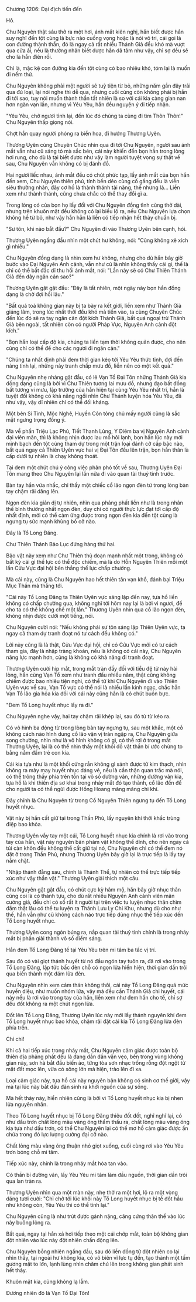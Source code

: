 




Chương 1206: Đại địch tiến đến


Hô.

Chu Nguyên thật sâu thở ra một hơi, ánh mắt kiên nghị, hắn biết được hắn suy nghĩ đến tột cùng là bực nào cuồng vọng hoặc là nói vô tri, cái gọi là con đường thành thần, đó là ngay cả rất nhiều Thánh Giả đều khó mà vượt qua cửa ải, nếu là thường nhân biết được hắn dã tâm như vậy, chỉ sợ đều sẽ cho là hắn điên rồi.

Chỉ là, mặc kệ con đường kia đến tột cùng có bao nhiêu khó, tóm lại là muốn đi nếm thử.

Chu Nguyên không phải một người sẽ tuỳ tiện từ bỏ, những năm gần đây trải qua đủ loại, lại nói nghe thì dễ qua, nhưng cuối cùng còn không phải bị hắn đi tới sao, tuy nói muốn thành thần tất nhiên là so với cái kia càng gian nan hơn ngàn vạn lần, nhưng vì Yêu Yêu, hắn đều nguyện ý đi tiếp nhận.

"Yêu Yêu, chờ ngươi tỉnh lại, đến lúc đó chúng ta cùng đi tìm Thôn Thôn!" Chu Nguyên thấp giọng nói.

Chợt hắn quay người phóng ra biển hoa, đi hướng Thương Uyên.

Thương Uyên cùng Chuyên Chúc nhìn qua đi tới Chu Nguyên, người sau ánh mắt vẫn như cũ sáng tỏ mà sắc bén, cái này khiến đến bọn hắn trong lòng hơi rung, cho dù là tại biết được như vậy làm người tuyệt vọng sự thật về sau, Chu Nguyên vẫn không có bị đánh đổ.

Hai người liếc nhau, ánh mắt đều có chút phức tạp, lấy ánh mắt của bọn hắn đến xem, Chu Nguyên thiên phú, tính bền dẻo cùng cố gắng đều là viễn siêu thường nhân, đây cơ hồ là thành thánh tài năng, thế nhưng là... Liền xem như thành thánh, cũng chưa chắc có thể thay đổi gì a.

Trong lòng có của bọn họ lấy đối với Chu Nguyên đồng tình cùng thở dài, nhưng trên khuôn mặt đều không có lại biểu lộ ra, nếu Chu Nguyên lựa chọn không hề từ bỏ, như vậy hắn hẳn là liền có tiếp nhận hết thảy chuẩn bị.

"Sư tôn, khi nào bắt đầu?" Chu Nguyên đi vào Thương Uyên bên cạnh, hỏi.

Thương Uyên ngẩng đầu nhìn một chút hư không, nói: "Cũng không xê xích gì nhiều."

Chu Nguyên đồng dạng là nhìn xem hư không, nhưng cho dù hắn bây giờ bước vào Đại Nguyên Anh cảnh, vẫn như cũ là nhìn không thấy cái gì, thế là chỉ có thể bất đắc dĩ thu hồi ánh mắt, nói: "Lần này sẽ có Chư Thiên Thánh Giả đến đây ngăn cản sao?"

Thương Uyên gật gật đầu: "Đây là tất nhiên, một ngày này bọn hắn đồng dạng là chờ đợi hồi lâu."

"Bất quá toà không gian này bị ta bày ra kết giới, liền xem như Thánh Giả giáng lâm, trong lúc nhất thời đều khó mà tiến vào, ta cùng Chuyên Chúc đến lúc đó sẽ ra tay ngăn cản đột kích Thánh Giả, bất quá ngoại trừ Thánh Giả bên ngoài, tất nhiên còn có người Pháp Vực, Nguyên Anh cảnh đột kích."

"Bọn hắn loại cấp độ kia, chúng ta liền tạm thời không quản được, cho nên cũng chỉ có thể để cho các ngươi đi ngăn cản."

"Chúng ta nhất định phải đem thời gian kéo tới Yêu Yêu thức tỉnh, đợi đến nàng tỉnh lại, những này tranh chấp mưu đồ, liền nên có một kết quả."

Chu Nguyên nhẹ nhàng gật đầu, có lẽ Vạn Tổ Đại Tôn những Thánh Giả kia đồng dạng cũng là bởi vì Chư Thiên tương lai mưu đồ, nhưng đạo bất đồng bất tương vi mưu, lập trường của hắn hiện tại cùng Yêu Yêu nhất trí, hắn là tuyệt đối không có khả năng ngồi nhìn Chư Thánh luyện hóa Yêu Yêu, đã như vậy, vậy dĩ nhiên chỉ có thể đối kháng.

Một bên Si Tinh, Mộc Nghê, Huyền Côn tông chủ mấy người cũng là sắc mặt ngưng trọng đồng ý.

Mà về phần Triệu Lạc Phủ, Tiết Thanh Lũng, Y Diêm ba vị Nguyên Anh cảnh đại viên mãn, thì là không nhịn được lau mồ hôi lạnh, bọn hắn lúc này mới minh bạch đến tột cùng tham dự trong một trận loại đánh cờ cấp bậc nào, bất quá ngay cả Thiên Uyên vực hai vị Đại Tôn đều lên trận, bọn hắn thân là cấp dưới tự nhiên là chạy không thoát.

Tại đem một chút chú ý công việc phân phó tốt về sau, Thương Uyên Đại Tôn mang theo Chu Nguyên lại lần nữa đi vào quan tài thuỷ tinh trước.

Bàn tay hắn vừa nhấc, chỉ thấy một chiếc cổ lão ngọn đèn từ trong lòng bàn tay chậm rãi dâng lên.

Ngọn đèn kia giản dị tự nhiên, nhìn qua phảng phất liền như là trong nhân thế bình thường nhất ngọn đèn, duy chỉ có người thực lực đạt tới cấp độ nhất định, mới có thể cảm ứng được trong ngọn đèn kia đến tột cùng là ngưng tụ sức mạnh khủng bố cỡ nào.

Đây là Tổ Long Đăng.

Chư Thiên Thánh Bảo Lục đứng hàng thứ hai.

Bảo vật này xem như Chư Thiên thủ đoạn mạnh nhất một trong, không có bất kỳ cái gì thế lực có thể độc chiếm, mà là do Hỗn Nguyên Thiên mỗi một lần Cửu Vực đại hội bên thắng thế lực chấp chưởng.

Mà cái này, cũng là Chu Nguyên hao hết thiên tân vạn khổ, đánh bại Triệu Mục Thần mà thắng tới.

"Cái này Tổ Long Đăng ta Thiên Uyên vực sáng lập đến nay, tựa hồ liền không có chấp chưởng qua, không nghĩ tới hôm nay lại là bởi vì ngươi, để cho ta có thể khống chế một lần." Thương Uyên nhìn qua cổ lão ngọn đèn, không nhịn được cười một tiếng, nói.

Chu Nguyên cười nói: "Nếu không phải sư tôn sáng lập Thiên Uyên vực, ta ngay cả tham dự tranh đoạt nó tư cách đều không có."

Lời này cũng là là thật, Cửu Vực đại hội, chỉ có Cửu Vực mới có tư cách tham gia, đây là nhập tràng khoán, nếu là không có cái này, Chu Nguyên năng lực mạnh hơn, cũng là không có khả năng đi tranh đoạt.

Thương Uyên cười híp mắt, trong mắt tràn đầy đối với tiểu đệ tử này hài lòng, hắn cùng Vạn Tổ xem như tranh đấu nhiều năm, thật cũng không chiếm được bao nhiêu tiện nghi, có thể từ khi Chu Nguyên đi vào Thiên Uyên vực về sau, Vạn Tổ vực có thể nói là nhiều lần kinh ngạc, chắc hẳn Vạn Tổ lão gia hỏa kia đối với cái này cũng hẳn là có chút buồn bực.

"Đem Tổ Long huyết nhục lấy ra đi."

Chu Nguyên nghe vậy, hai tay chậm rãi khép lại, sau đó từ từ kéo ra.

Có vô hình ba động từ trong lòng bàn tay ngưng tụ, sau một khắc, một cỗ không cách nào hình dung cổ lão vận vị tràn ngập ra, Chu Nguyên giữa song chưởng, nhìn như là vô hình không có gì, có thể rơi ở trong mắt Thương Uyên, lại là có thể nhìn thấy một khối đồ vật thần bí ước chừng to bằng nắm đấm trẻ con kia.

Cái kia tựa như là một khối cứng rắn không gì sánh được tử kim thạch, nhìn không ra mảy may huyết nhục dáng vẻ, nếu là cẩn thận quan trắc mà nói, có thể trông thấy phía trên tồn tại vô số đường vân, những đường vân kia, tựa hồ là khi thiên địa sơ khai trong nháy mắt đó tạo thành, cổ lão đến để cho người ta có thể ngửi được Hồng Hoang mãng mãng chi khí.

Đây chính là Chu Nguyên từ trong Cổ Nguyên Thiên ngưng tụ đến Tổ Long huyết nhục.

Vật này bị hắn cất giữ tại trong Thần Phủ, lấy nguyên khí thời khắc trùng điệp bao khỏa.

Thương Uyên vẫy tay một cái, Tổ Long huyết nhục kia chính là rơi vào trong tay của hắn, vật này nguyên bản phàm vật không thể dính, cho nên ngay cả túi càn khôn đều không thể cất giữ tại nó, Chu Nguyên chỉ có thể đem nó đặt ở trong Thần Phủ, nhưng Thương Uyên bây giờ lại là trực tiếp là lấy tay nắm chặt.

"Nhập thánh đằng sau, chính là Thánh Thể, tự nhiên có thể trực tiếp tiếp xúc như vậy thần vật." Thương Uyên giải thích một câu.

Chu Nguyên gật gật đầu, có chút cực kỳ hâm mộ, hắn bây giờ nhục thân cũng coi là có thành tựu, cho dù rất nhiều Nguyên Anh cảnh viên mãn cường giả, đều chỉ có số rất ít người tại trên việc tu luyện nhục thân chìm đắm thật lâu có thể tu luyện ra Thánh Lưu Ly Chi Khu, nhưng dù cho như thế, hắn vẫn như cũ không cách nào trực tiếp dùng nhục thể tiếp xúc đến Tổ Long huyết nhục.

Thương Uyên cong ngón búng ra, nắp quan tài thuỷ tinh chính là trong nháy mắt bị phân giải thành vô số điểm sáng.

Hắn đem Tổ Long Đăng tế tại Yêu Yêu trên mi tâm ba tấc vị trí.

Sau đó có vài giọt thánh huyết từ nó đầu ngón tay tuôn ra, đã rơi vào trong Tổ Long Đăng, lập tức bấc đèn chỗ có ngọn lửa hiển hiện, thời gian dần trôi qua biến thành một đám lửa đèn.

Chu Nguyên nhìn xem cảm thán không thôi, cái này Tổ Long Đăng quá mức huyền diệu, như muốn nhóm lửa, vậy mà đều cần Thánh Giả chi huyết, cái này nếu là rơi vào trong tay của hắn, liền xem như đem hắn cho tế, chỉ sợ đều đốt không ra một chút ngọn lửa.

Đốt lên Tổ Long Đăng, Thương Uyên lúc này mới lấy thánh nguyên khí đem Tổ Long huyết nhục bao khỏa, chậm rãi đặt cái kia Tổ Long Đăng lửa đèn phía trên.

Chi chi!

Khi cả hai tiếp xúc trong nháy mắt, Chu Nguyên cảm giác được toàn bộ thiên địa phảng phất đều là đang dần dần vặn vẹo, bên trong vùng không gian này, sơn hà bắt đầu biến ảo, từng tòa sơn nhạc trống rỗng đột ngột từ mặt đất mọc lên, vừa có sông lớn mà hiện, trào lên đi xa.

Loại cảm giác này, tựa hồ cái này nguyên bản không có sinh cơ thế giới, vậy mà tại lúc này bắt đầu đản sinh ra khởi nguồn của sự sống.

Mà hết thảy này, hiển nhiên cũng là bởi vì Tổ Long huyết nhục kia bị nhen lửa nguyên nhân.

Theo Tổ Long huyết nhục bị Tổ Long Đăng thiêu đốt đốt, nghĩ nghĩ lại, có như dầu trơn chất lỏng màu vàng óng thẩm thấu ra, chất lỏng màu vàng óng kia tựa như dầu trơn, có thể Chu Nguyên lại có thể mơ hồ cảm giác được ẩn chứa trong đó lực lượng cường đại cỡ nào.

Chất lỏng màu vàng óng thuận nhỏ giọt xuống, cuối cùng rơi vào Yêu Yêu trơn bóng chỗ mi tâm.

Tiếp xúc này, chính là trong nháy mắt hòa tan vào.

Có thần bí đường vân, lấy Yêu Yêu mi tâm làm đầu nguồn, thời gian dần trôi qua lan tràn ra.

Thương Uyên nhìn qua một màn này, nhẹ thở ra một hơi, lộ ra một vòng dáng tươi cười: "Chỉ chờ tới lúc khối này Tổ Long huyết nhục bị tế đốt hầu như không còn, Yêu Yêu thì có thể tỉnh lại."

Chu Nguyên cũng là như trút được gánh nặng, căng cứng thân thể vào lúc này buông lỏng ra.

Bất quá, ngay tại hắn xả hơi tiếp theo một cái chớp mắt, toàn bộ không gian đột nhiên vào lúc này đột nhiên chấn động lên.

Chu Nguyên bỗng nhiên ngẩng đầu, sau đó liền đồng tử đột nhiên co lại nhìn thấy, tại ngoài hư không kia, có vô biên vĩ lực tụ đến, tạo thành một tấm gương mặt to lớn, lạnh lùng nhìn chăm chú lên trong không gian phát sinh hết thảy.

Khuôn mặt kia, cũng không lạ lẫm.

Đương nhiên đó là Vạn Tổ Đại Tôn!




